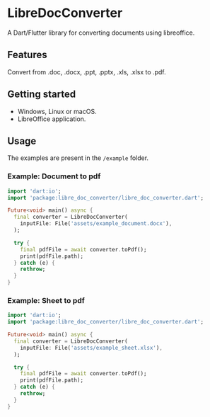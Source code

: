 # LibreDocConverter

A Dart/Flutter library for converting documents using libreoffice.

## Features

Convert from .doc, .docx, .ppt, .pptx, .xls, .xlsx to .pdf.

## Getting started

* Windows, Linux or macOS.
* LibreOffice application.

## Usage

The examples are present in the `/example` folder.

### Example: Document to pdf

```dart
import 'dart:io';
import 'package:libre_doc_converter/libre_doc_converter.dart';

Future<void> main() async {
  final converter = LibreDocConverter(
    inputFile: File('assets/example_document.docx'),
  );

  try {
    final pdfFile = await converter.toPdf();
    print(pdfFile.path);
  } catch (e) {
    rethrow;
  }
}
```

### Example: Sheet to pdf

```dart
import 'dart:io';
import 'package:libre_doc_converter/libre_doc_converter.dart';

Future<void> main() async {
  final converter = LibreDocConverter(
    inputFile: File('assets/example_sheet.xlsx'),
  );

  try {
    final pdfFile = await converter.toPdf();
    print(pdfFile.path);
  } catch (e) {
    rethrow;
  }
}
```
